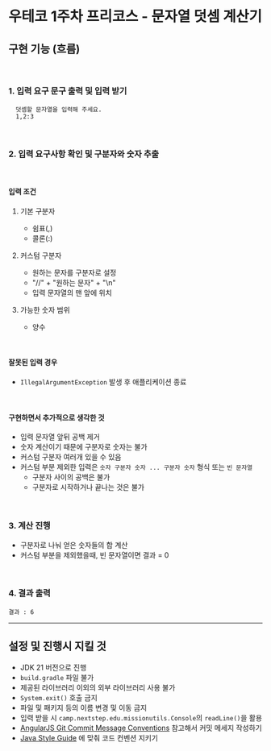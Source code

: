# 우테코 1주차 프리코스 - 문자열 덧셈 계산기

## 구현 기능 (흐름)

<br/>

### 1. 입력 요구 문구 출력 및 입력 받기

      덧셈할 문자열을 입력해 주세요.
      1,2:3

<br/>

### 2. 입력 요구사항 확인 및 구분자와 숫자 추출

<br/>

#### 입력 조건

1. 기본 구분자
    - 쉼표(,)
    - 콜론(:)


2. 커스텀 구분자
    - 원하는 문자를 구분자로 설정
    - "//" + "원하는 문자" + "\n"
    - 입력 문자열의 맨 앞에 위치


3. 가능한 숫자 범위
    - 양수

<br/>

#### 잘못된 입력 경우

- `IllegalArgumentException` 발생 후 애플리케이션 종료

<br/>

#### 구현하면서 추가적으로 생각한 것

- 입력 문자열 앞뒤 공백 제거
- 숫자 계산이기 때문에 구분자로 숫자는 불가
- 커스텀 구분자 여러개 있을 수 있음
- 커스텀 부분 제외한 입력은 `숫자 구분자 숫자 ... 구분자 숫자` 형식 또는 `빈 문자열`
   - 구분자 사이의 공백은 불가
   - 구분자로 시작하거나 끝나는 것은 불가

<br/>

### 3. 계산 진행

- 구분자로 나눠 얻은 숫자들의 합 계산
- 커스텀 부분을 제외했을때, 빈 문자열이면 결과 = 0

<br/>

### 4. 결과 출력

    결과 : 6

---

## 설정 및 진행시 지킬 것

- JDK 21 버전으로 진행
- `build.gradle` 파일 불가
- 제공된 라이브러리 이외의 외부 라이브러리 사용 불가
- `System.exit()` 호출 금지
- 파일 및 패키지 등의 이름 변경 및 이동 금지
- 입력 받을 시 `camp.nextstep.edu.missionutils.Console`의 `readLine()`을 활용
- [AngularJS Git Commit Message Conventions](https://gist.github.com/stephenparish/9941e89d80e2bc58a153) 참고해서 커밋 메세지
  작성하기
- [Java Style Guide](https://github.com/woowacourse/woowacourse-docs/tree/main/styleguide/java) 에 맞춰 코드 컨벤션 지키기